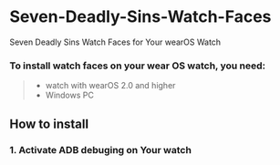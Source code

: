 # Seven-Deadly-Sins-Watch-Faces
Seven Deadly Sins Watch Faces for Your wearOS Watch

### **To install watch faces on your wear OS watch, you need:**
> - watch with wearOS 2.0 and higher
> - Windows PC

## How to install

### 1. Activate ADB debuging on Your watch
